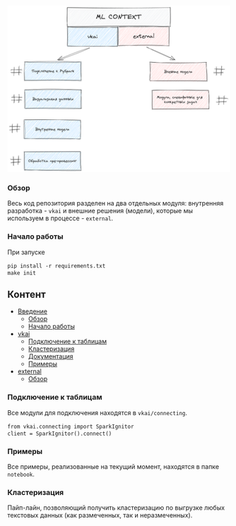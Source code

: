 ![img](./asset/asset-intro-pure.png)

### Обзор

Весь код репозитория разделен на два отдельных модуля: внутренняя разработка - `vkai` и внешние решения (модели), которые мы используем в процессе - `external`.

### Начало работы
При запуске

```
pip install -r requirements.txt
make init
```


## Контент
- [Введение](#getting-started)
  - [Обзор](#contribution-guide)
  - [Начало работы](#installation)
- [vkai](#overview)
  - [Подключение к таблицам](#connecting)
  - [Кластеризация](#clustering)
  - [Документация](#documentation)
  - [Примеры](#minimal-examples)
- [external](#external)
  - [Обзор](#contribution-guide)


### Подключение к таблицам

Все модули для подключения находятся в `vkai/connecting`.

```
from vkai.connecting import SparkIgnitor
client = SparkIgnitor().connect()
```


### Примеры

Все примеры, реализованные на текущий момент, находятся в папке `notebook`.

### Кластеризация

Пайп-лайн, позволяющий получить кластеризацию по выгрузке любых текстовых данных (как размеченных, так и неразмеченных).
